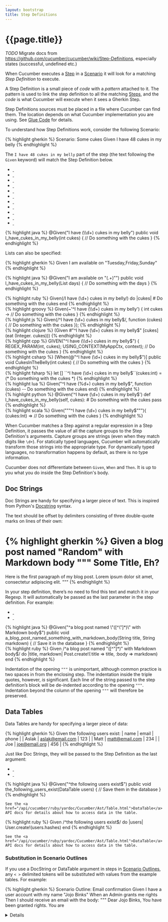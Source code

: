 ```yaml
---
layout: bootstrap
title: Step Definitions
---
```

# {{page.title}}

*TODO* Migrate docs from https://github.com/cucumber/cucumber/wiki/Step-Definitions, especially states (successful, undefined etc.)

When Cucumber executes a [Step](/gherkin.html#steps) in a [Scenario](/gherkin.html#scenario) it will look for a matching _Step Definition_ to execute.

A Step Definition is a small piece of _code_ with a _pattern_ attached to it. The pattern is used to link the step definition to all the matching [Steps](/gherkin.html#steps), and the _code_ is what Cucumber will execute when it sees a Gherkin Step.

Step Definitions sources must be placed in a file where Cucumber can find them. The location depends on what Cucumber implementation you are using. See [Glue Code](/glue-code.html) for details.

To understand how Step Definitions work, consider the following Scenario:

{% highlight gherkin %}
Scenario: Some cukes
  Given I have 48 cukes in my belly
{% endhighlight %}

The `I have 48 cukes in my belly` part of the step (the text following the `Given` keyword) will match the Step Definition below.

<ul class="nav nav-tabs">
  <li><a href="#defs-java" data-toggle="tab" class="java"><div>&nbsp;</div></a></li>
  <li><a href="#defs-ruby" data-toggle="tab" class="ruby"><div>&nbsp;</div></a></li>
  <li><a href="#defs-groovy" data-toggle="tab" class="groovy"><div>&nbsp;</div></a></li>
  <li><a href="#defs-js" data-toggle="tab" class="js"><div>&nbsp;</div></a></li>
  <li><a href="#defs-clojure" data-toggle="tab" class="clojure"><div>&nbsp;</div></a></li>
  <li><a href="#defs-cplusplus" data-toggle="tab" class="cplusplus"><div>&nbsp;</div></a></li>
  <li><a href="#defs-lua" data-toggle="tab" class="lua"><div>&nbsp;</div></a></li>
  <li><a href="#defs-python" data-toggle="tab" class="python"><div>&nbsp;</div></a></li>
  <li><a href="#defs-scala" data-toggle="tab" class="scala"><div>&nbsp;</div></a></li>
  <li><a href="#defs-csharp" data-toggle="tab" class="csharp"><div>&nbsp;</div></a></li>
  <li><a href="#defs-fsharp" data-toggle="tab" class="fsharp"><div>&nbsp;</div></a></li>
</ul>
<div class="tab-content">
  <div class="tab-pane" id="defs-java">
{% highlight java %}
@Given("I have (\\d+) cukes in my belly")
public void I_have_cukes_in_my_belly(int cukes) {
    // Do something with the cukes
}
{% endhighlight %}

<p>
Lists can also be specified:
</p>

{% highlight gherkin %}
Given I am available on "Tuesday,Friday,Sunday"
{% endhighlight %}

{% highlight java %}
@Given("I am available on \"(.+)\"")
public void I_have_cukes_in_my_belly(List<String> days) {
    // Do something with the days
}
{% endhighlight %}
  </div>
  <div class="tab-pane" id="defs-ruby">
{% highlight ruby %}
Given(/I have (\d+) cukes in my belly/) do |cukes|
  # Do something with the cukes
end
{% endhighlight %}
  </div>
  <div class="tab-pane" id="defs-groovy">
{% highlight groovy %}
Given(~'^I have (\\d+) cukes in my belly') { int cukes ->
    // Do something with the cukes
}
{% endhighlight %}
  </div>
  <div class="tab-pane" id="defs-js">
{% highlight js %}
Given(/^I have (\d+) cukes in my belly$/, function (cukes) {
    // Do something with the cukes
});
{% endhighlight %}
  </div>
  <div class="tab-pane" id="defs-clojure">
{% highlight clojure %}
(Given #"^I have (\d+) cukes in my belly$" [cukes]
  (eat (Integer. cukes)))
{% endhighlight %}
  </div>
  <div class="tab-pane" id="defs-cplusplus">
{% highlight cpp %}
GIVEN("^I have (\\d+) cukes in my belly$") {
    REGEX_PARAM(int, cukes);
    USING_CONTEXT(MyAppCtx, context);
    // Do something with the cukes
}
{% endhighlight %}
  </div>
  <div class="tab-pane" id="defs-csharp">
{% highlight csharp %}
[When(@"^I have (\d+) cukes in my belly$")]
public void CukesInTheBelly(int cukes)
{
    // Do something with the cukes
}
{% endhighlight %}
  </div>
  <div class="tab-pane" id="defs-fsharp">
{% highlight fsharp %}
let [<Given>] ``^I have (\d+) cukes in my belly$``(cukes:int) =
  (* Do something with the cukes *)
{% endhighlight %}
  </div>
  <div class="tab-pane" id="defs-lua">
{% highlight lua %}
Given("^I have (%d+) cukes in my belly$", function (cukes)
    -- Do something with the cukes
end)
{% endhighlight %}
  </div>
  <div class="tab-pane" id="defs-python">
{% highlight python %}
@Given('^I have (\d+) cukes in my belly$')
def I_have_cukes_in_my_belly(self, cukes):
  # Do something with the cukes
  pass
{% endhighlight %}
  </div>
  <div class="tab-pane" id="defs-scala">
{% highlight scala %}
Given("""^I have (\d+) cukes in my belly$"""){ (cukes:Int) =>
  // Do something with the cukes
}
{% endhighlight %}
  </div>
</div>

When Cucumber matches a Step against a regular expression in a Step Definition, it passes the value of all the capture groups to the Step Definition's arguments. Capture groups are strings (even when they match digits like `\d+`). For statically typed languages,
Cucumber will automatically transform those strings into the appropriate type. For dynamically typed languages, no transformation happens by default, as there is no type information.

Cucumber does not differentiate between `Given`, `When` and `Then`. It is up to you what you do inside the Step Definition's body.

## Doc Strings

Doc Strings are handy for specifying a larger piece of text. This is inspired from Python's [Docstring](http://www.python.org/dev/peps/pep-0257/) syntax.

The text should be offset by delimiters consisting of three double-quote marks on lines of their own:

{% highlight gherkin %}
Given a blog post named "Random" with Markdown body
  """
  Some Title, Eh?
  ==============
  Here is the first paragraph of my blog post. Lorem ipsum dolor sit amet,
  consectetur adipiscing elit.
  """
{% endhighlight %}

In your step definition, there’s no need to find this text and match it in your Regexp. It will automatically be passed as the last parameter in the step definition. For example:

<ul class="nav nav-tabs">
  <li><a href="#docstrings-java" data-toggle="tab" class="java"><div>&nbsp;</div></a></li>
  <li><a href="#docstrings-ruby" data-toggle="tab" class="ruby"><div>&nbsp;</div></a></li>
</ul>

<div class="tab-content">
  <div class="tab-pane" id="docstrings-java">
{% highlight java %}
@Given("^a blog post named \"([^\"]*)\" with Markdown body$")
public void a_blog_post_named_something_with_markdown_body(String title, String markdown) {
    // Save it in the database
}
{% endhighlight %}
  </div>

  <div class="tab-pane" id="docstrings-ruby">
{% highlight ruby %}
Given /^a blog post named "([^"]*)" with Markdown body$/ do |title, markdown|
  Post.create!(:title => title, :body => markdown)
end
{% endhighlight %}
  </div>
</div>

Indentation of the opening `"""` is unimportant, although common practice is two spaces in from the enclosing step. The indentation inside the triple quotes, however, _is_ significant. Each line of the string passed to the step definition’s block will be de-indented according to the opening `"""`. Indentation beyond the column of the opening `"""` will therefore be preserved.

## Data Tables

Data Tables are handy for specifying a larger piece of data:

{% highlight gherkin %}
Given the following users exist:
  | name  | email           | phone |
  | Aslak | aslak@email.com | 123   |
  | Matt  | matt@email.com  | 234   |
  | Joe   | joe@email.org   | 456   |
{% endhighlight %}

Just like Doc Strings, they will be passed to the Step Definition as the last argument:

<ul class="nav nav-tabs">
  <li><a href="#datatables-java" data-toggle="tab" class="java"><div>&nbsp;</div></a></li>
  <li><a href="#datatables-ruby" data-toggle="tab" class="ruby"><div>&nbsp;</div></a></li>
</ul>

<div class="tab-content">
  <div class="tab-pane" id="datatables-java">
{% highlight java %}
@Given("^the following users exist$")
public void the_following_users_exist(DataTable users) {
    // Save them in the database
}
{% endhighlight %}

    See the <a href="/api/cucumber/ruby/yardoc/Cucumber/Ast/Table.html">DataTable</a>
    API docs for details about how to access data in the table.
  </div>

  <div class="tab-pane" id="datatables-ruby">
{% highlight ruby %}
Given /^the following users exist$/ do |users|
  User.create!(users.hashes)
end
{% endhighlight %}

    See the <a href="/api/cucumber/ruby/yardoc/Cucumber/Ast/Table.html">DataTable</a>
    API docs for details about how to access data in the table.
  </div>
</div>

### Substitution in Scenario Outlines

If you use a DocString or DataTable argument in steps in [Scenario Outlines](/gherkin.html#scenario_outlines), any `< >`
delimited tokens will be substituted with values from the example tables. For example:

{% highlight gherkin %}
Scenario Outline: Email confirmation
  Given I have a user account with my name "Jojo Binks"
  When an Admin grants me <Role> rights
  Then I should receive an email with the body:
    """
    Dear Jojo Binks,
    You have been granted <Role> rights.  You are <details>. Please be responsible.
    -The Admins
    """
  Examples:
    |  Role     | details                                         |
    |  Manager  | now able to manage your employee accounts       |
    |  Admin    | able to manage any user account on the system   |
{% endhighlight %}

### Data Table diffing

One very powerful feature in Cucumber is comparison of tables. You can compare a table argument to another table that you provide within your step definition. This is something you would typically do in a `Then` step, and the other table would typically be constructed programmatically from your application’s data.

Beware that the diffing algorithm expects your data to be column-oriented, and that the first row of both tables represents column names. If your tables don’t have some similarity in the first row you will not get very useful results. The column names must be unique for each column – and they must match.

Here is an example of a Data Table that we want to diff against actual results:

{% highlight gherkin %}
Then I should see the following cukes:
  | Latin           | English      |
  | Cucumis sativus | Cucumber     |
  | Cucumis anguria | Burr Gherkin |
{% endhighlight %}

A Step Definition can diff the DataTable with data pulled out of your application, for example from a Web page or a Database:

<ul class="nav nav-tabs">
  <li><a href="#diff-java" data-toggle="tab" class="java"><div>&nbsp;</div></a></li>
  <li><a href="#diff-ruby" data-toggle="tab" class="ruby"><div>&nbsp;</div></a></li>
</ul>

<div class="tab-content">
  <div class="tab-pane" id="diff-java">
{% highlight java %}
@Then("^I should see the following cukes:$")
public void the_following_users_exist(DataTable expectedCukesTable) {
    // We'd typically pull this out of a database or a web page...
    List<Cuke> actualCukes = new ArrayList();
    actualCukes.add(new Cuke("Cucumis sativus", "Concombre"));
    actualCukes.add(new Cuke("Cucumis anguria", "Burr Gherkin"));

    expectedCukesTable.diff(actualCukes)
}
{% endhighlight %}

    <p>
      The list passed to <code>diff</code> can be a <code>DataTable</code>, <code>List&lt;YourType&gt;</code>,
      <code>List&lt;Map&gt;</code> or a <code>List&lt;List&lt;ScalarType&gt;&gt;</code>.
    </p>
  </div>
  <div class="tab-pane" id="diff-ruby">
{% highlight ruby %}
Then /^I should see the following cukes:$/ do |expected_cukes_table|
  # We'd typically pull this out of a database or a web page...
  actual_cukes = [
    ['Latin', 'English'],
    ['Cucumis sativus', 'Concombre'],
    ['Cucumis anguria', 'Burr Gherkin']
  ]

  expected_cukes_table.diff!(actual_cukes)
end
{% endhighlight %}

    <p>
      The list passed to <code>diff!</code> can be a <code>Cucumber::Ast::Table</code>,
      <code>Array</code> of <code>Map</code> or an <code>Array</code> of <code>Array</code> of <code>String</code>.
    </p>

    <p>
      If you are using [Capybara](http://jnicklas.github.com/capybara/) and you want to compare a Gherkin DataTable with a
      HTML table rendered in a Web page you can construct an Array like so:
    </p>

{% highlight ruby %}
rows = find("table#selector").all('tr')
table = rows.map { |r| r.all('th,td').map { |c| c.text.strip } }
expected_table.diff!(table)
{% endhighlight %}
  </div>
</div>

If the tables are different, an exception is thrown, and the diff of the two tables are reported in the [Report](/reports.html).

## String Transformations

Cucumber provides an API that lets you take control over how strings are converted to other types. This is useful especially for dynamically typed languages, but also for statically typed languages when you need more control over the transformation.

Let's consider a common example - turning a string into a date:

{% highlight gherkin %}
Given today's date is "10-03-1971"
{% endhighlight %}

First of all, this might mean the 10th of March in some countries, and the 3rd of October in others. It's best to be explicit about how we want this converted. We'll try to convert it to _10th of March 1971_.

<ul class="nav nav-tabs">
  <li><a href="#transform-java" data-toggle="tab" class="java"><div>&nbsp;</div></a></li>
  <li><a href="#transform-ruby" data-toggle="tab" class="ruby"><div>&nbsp;</div></a></li>
</ul>
<div class="tab-content">
  <div class="tab-pane" id="transform-java">
    <p>
    Cucumber-JVM knows how to convert strings into various <em>scalar</em> types. A scalar type is a type that can be derived from a single
    string value. Cucumber-JVM's built-in scalar types are <em>numbers</em>, <em>enums</em>, <code>java.util.Date</code>,
    <code>java.util.Calendar</code> and arbitrary types that have a single-argument constructor that is either a
    <code>String</code> or an <code>Object</code>.
    </p>

    <p>
    Transformation to <code>java.util.Date</code> and <code>java.util.Calendar</code> will work out-of-the-box as long as the
    string value matches one of the <code>SHORT</code>, <code>MEDIUM</code>, <code>FULL</code> or <code>LONG</code> formats
    defined by <a href="http://docs.oracle.com/javase/7/docs/api/java/text/DateFormat.html"><code>java.util.DateFormat</code></a>.
    </p>

    <p>
    It turns out that <code>10-03-1971</code> from our example doesn't match any of those formats, so we have to give Cucumber a hint:
    </p>

{% highlight java %}
@Given("today's date is \"(.*)\"")
public void todays_date_is(@Format("dd-MM-yyyy") Date today) {
}
{% endhighlight %}

    <p>
    Many Java programmers like to use <a href="http://joda-time.sourceforge.net/">Joda Time</a>. Cucumber-JVM doesn't have any special support for Joda Time, but since Joda's <code>LocalDate</code> has a <code>LocalDate(Object)</code> constructor it is considered a scalar by default.
    </p>

    <p>
    However, in this case it wouldn't also know how to pass the _format_ string, so you would get an exception when Cucumber instantiates it
    with <code>new LocalDate("10-03-1971")</code>.
    </p>

    <p>
    A custom formatter gives you full control:
    </p>

{% highlight java %}
@Given("today's date is \"(.*)\"")
public void todays_date_is(
  @Format("dd-MM-yyyy")
  @Transform(JodaTransformer.class)
  LocalDate today) {
}
{% endhighlight %}

    <p>
    The custom transformer looks like this:
    </p>

{% highlight java %}
public class JodaTransformer extends Transformer<LocalDate> {
    @Override
    public LocalDate transform(String value) {
        String format = getParameterInfo().getFormat();
        DateTimeFormatter dateTimeFormatter = DateTimeFormat.forStyle(format);
        dateTimeFormatter = dateTimeFormatter.withLocale(getLocale());
        return dateTimeFormatter.parseLocalDate(value);
    }
}
{% endhighlight %}

    <p>
    Of course, you can write transformers for anything, not just dates.
    </p>

  </div>
  <div class="tab-pane" id="transform-ruby">
    <p>
    Let's <code>Transform</code> anything that looks like a date into an instance of <code>Date</code>:

{% highlight ruby %}
require 'date'

Transform(/^(\d\d-\d\d-\d\d\d\d)$/) do |arg|
  Date.strptime(arg, '%d-%m-%Y')
end
{% endhighlight %}
    </p>
  </div>
</div>

## Data Table Transformations

*This applies to Cucumber-JVM only*

Data Tables can be transformed to a `List` of various types.
We'll see how the table in the following Scenario can be transformed to different kinds of lists.

{% highlight gherkin %}
Scenario: Some vegetables
  Given I have these vegetables:
    | name     | color |
    | Cucumber | Green |
    | Tomato   | Red   |
{% endhighlight %}

### List of YourType

The table can be transformed into a list of vegetables:

{% highlight java %}
public class Vegetable {
    public String name;
    public Color color; // Color is an enum
}
{% endhighlight %}

The Step Definition:

{% highlight java %}
@Given("I have these vegetables:")
public void I_have_these_vegetables(List<Vegetable> vegetables) {
    // Do something with the vegetables
}
{% endhighlight %}

The header row is used to name fields in the generic List type.

*IMPORTANT*: If the generic List type (`Vegetable` in this case) is a <em>scalar</em> (i.e. it has a `String` or `Object` constructor),
the header will *not* be used to name fields in the class. Instead you would get a List that has one `Vegetable` for *each cell*
(6 in this case). See [List of Scalar](#list_of_scalar) below.

### List of Map

You can also transform a DataTable to a list of maps:

{% highlight java %}
@Given("I have these vegetables:")
public void I_have_these_vegetables(List<Map<String, String>> vegetables) {
    // Do something with the vegetables
}
{% endhighlight %}

The `Key` and `Value` generic types of the `Map` can be any kind of scalar type.

### List of List of scalar

You can also convert it to a list of list scalar:

{% highlight java %}
@Given("I have these vegetables:")
public void I_have_these_vegetables(List<List<String>> vegetables) {
    // Do something with the vegetables
}
{% endhighlight %}

This will convert it to a flattened list like this:

`[["name", "color"], ["Cucumber", "Green"], ["Tomato", "Red"]]`

You can also convert it to a list of scalar:

### List of scalar

{% highlight java %}
@Given("I have these vegetables:")
public void I_have_these_vegetables(List<String> vegetables) {
    // Do something with the vegetables
}
{% endhighlight %}

This will convert it to a flattened list like this: `["name", "color", "Cucumber", "Green", "Tomato", "Red"]`

### Map of scalar

{% highlight java %}
@Given("I have these vegetables:")
public void I_have_these_vegetables(Map<String,String> vegetables) {
    // Do something with the vegetables
}
{% endhighlight %}

This will convert it to a map list like this: `{"name" => "color", "Cucumber" => "Green" => "Tomato", "Red"}`

Note that this only works for tables with 2 columns. If you're converting into a `Map`
it is usually adviseable that the Gherkin table doesn't have a top row naming the columns.

## FAQ

### I want to scope a step definition to a scenario or feature

TODO: Summarise info from:

* https://groups.google.com/d/msg/cukes/53UKauIY28o/1nrdSCWAkLMJ
* https://github.com/cucumber/cucumber/wiki/Feature-Coupled-Step-Definitions-(Antipattern)
